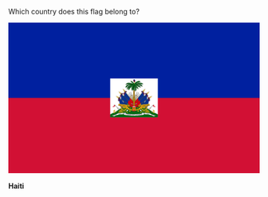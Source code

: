 Which country does this flag belong to?

![Flag of Haiti](images/Flag_of_Haiti.svg)
<!--question-->
**Haiti**